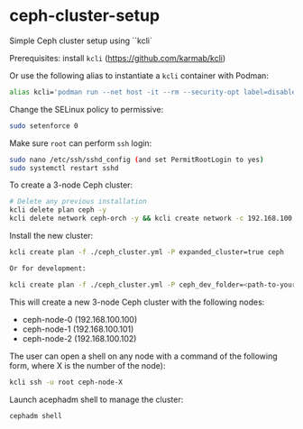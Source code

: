 # ceph-cluster-setup
Simple Ceph cluster setup using ``kcli`

Prerequisites: install `kcli` (https://github.com/karmab/kcli)

Or use the following alias to instantiate a `kcli` container with Podman:

``` bash
alias kcli='podman run --net host -it --rm --security-opt label=disable -v $HOME/.ssh:/root/.ssh -v $HOME/.kcli:/root/.kcli -v /var/lib/libvirt/images:/var/lib/libvirt/images -v /var/run/libvirt:/var/run/libvirt -v $PWD:/workdir -v /var/tmp:/ignitiondir quay.io/karmab/kcli:2543a61'
```

Change the SELinux policy to permissive:
``` bash
sudo setenforce 0
```
Make sure `root` can perform `ssh` login:

``` bash
sudo nano /etc/ssh/sshd_config (and set PermitRootLogin to yes)
sudo systemctl restart sshd
```

To create a 3-node Ceph cluster:

``` bash
# Delete any previous installation
kcli delete plan ceph -y
kcli delete network ceph-orch -y && kcli create network -c 192.168.100.0/24 ceph-orch
```

Install the new cluster:

``` bash
kcli create plan -f ./ceph_cluster.yml -P expanded_cluster=true ceph

Or for development:

kcli create plan -f ./ceph_cluster.yml -P ceph_dev_folder=<path-to-your-ceph-src> -P expanded_cluster=true ceph
```

This will create a new 3-node Ceph cluster with the following nodes:
- ceph-node-0 (192.168.100.100)
- ceph-node-1 (192.168.100.101)
- ceph-node-2 (192.168.100.102)

The user can open a shell on any node with a command of the following form, where X is the number of the node):

``` bash
kcli ssh -u root ceph-node-X
```

Launch acephadm shell to manage the cluster:

``` bash
cephadm shell
```

